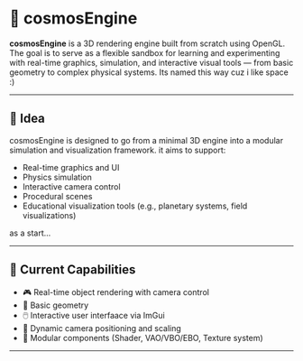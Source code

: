 # 🌌 cosmosEngine

**cosmosEngine** is a 3D rendering engine built from scratch using OpenGL. The goal is to serve as a flexible sandbox for learning and experimenting with real-time graphics, simulation, and interactive visual tools — from basic geometry to complex physical systems.
Its named this way cuz i like space :)


---

## 🚀 Idea

cosmosEngine is designed to go from a minimal 3D engine into a modular simulation and visualization framework. it aims to support:

- Real-time graphics and UI
- Physics simulation
- Interactive camera control
- Procedural scenes
- Educational visualization tools (e.g., planetary systems, field visualizations)

as a start...

---

## 🌠 Current Capabilities

- 🎮 Real-time object rendering with camera control
- 🧱 Basic geometry
- 🖱️ Interactive user interfaace via ImGui
- 📐 Dynamic camera positioning and scaling
- 🧩 Modular components (Shader, VAO/VBO/EBO, Texture system)

---

